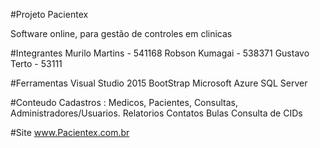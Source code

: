 #Projeto Pacientex

Software online, para gestão de  controles em clinicas

#Integrantes
Murilo Martins - 541168
Robson Kumagai - 538371
Gustavo Terto - 53111

#Ferramentas
Visual Studio 2015
BootStrap
Microsoft Azure
SQL Server

#Conteudo
Cadastros : Medicos, Pacientes, Consultas, Administradores/Usuarios.
Relatorios
Contatos
Bulas
Consulta de CIDs

#Site
www.Pacientex.com.br
